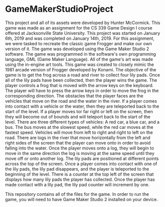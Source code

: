 # GameMakerStudioProject
This project and all of its assets were developed by Hunter McCormick.
This game was made as an assignment for the CS 339 Game Design I course offered at Jacksonville State University.
This project was started on January 6th, 2019 and was completed on January 14th, 2019. 
For this assignment, we were tasked to recreate the classic game Frogger and make our own version of it. 
The game was developed using the Game Maker Studio 2 software. 
The game was programmed in the software's own programming language, GML (Game Maker Language).
All of the game's art was made using the in-engine art tools. 
This game was created to closely mimic the 1981 arcade version of Frogger developed by Konami. 
The objective of the game is to get the frog across a road and river to collect four lily pads. 
Once all of the lily pads have been collected, then the player wins the game. 
The player controls a frog that is moved with the arrow keys on the keyboard. 
The player will have to press the arrow keys in order to move the frog in the corresponding direction. 
The obstacles that the player faces are the vehicles that move on the road and the water in the river.
If a player comes into contact with a vehicle or the water, then they are teleported back to the start of the level.
If a player moves tor far right or left on the screen, then they will become out of bounds and will teleport back to the start of the level. 
There are three different types of vehicles: A red car, a blue car, and a bus. 
The bus moves at the slowest speed, while the red car moves at the fastest speed. 
Vehicles will move from left to right and right to left on the road. 
There are logs in the river that move horizontally from the left and right sides of the screen that the player can move onto in order to avoid falling into the water. Once the player moves onto a log, they will begin to move in the same direction the log is moving at the same speed until they move off or onto another log. 
The lily pads are positioned at different points across the top of the screen. 
Once a player comes into contact with one of the lily pads, the lily pad disappears, and the player is teleported to the beginning of the level.
There is a counter at the top left of the screen that displays how many lily pads the player has collected.
Once the player has made contact with a lily pad, the lily pad counter will increment by one. 

This repository contains all of the files for the game. 
In order to run the game, you will need to have Game Maker Studio 2 installed on your device. 

